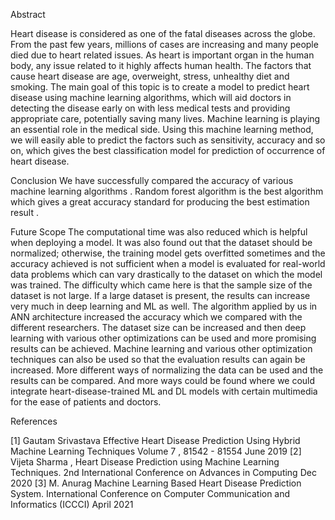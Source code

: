 
Abstract


Heart disease is considered as one of the fatal diseases across the globe. From the past few years, millions of cases are increasing and many people died due to heart related issues. As heart is important organ in the human body, any issue related to it highly affects human health. The factors that cause heart disease are age, overweight, stress, unhealthy diet and smoking. The main goal of this topic is to create a model to predict heart disease using machine learning algorithms, which will aid doctors in detecting the disease early on with less medical tests and providing appropriate care, potentially saving many lives. Machine learning is playing an essential role in the medical side. Using this machine learning method, we will easily able to predict the factors such as sensitivity, accuracy and so on, which gives the best classification model for prediction of occurrence of heart disease.


 

Conclusion
We have successfully compared the accuracy of various machine learning algorithms . Random forest algorithm is the best algorithm which gives a great accuracy standard for producing the best estimation result .  


Future Scope
The computational time was also reduced which is helpful when deploying a model. It was also found out that the dataset should be normalized; otherwise, the training model gets overfitted sometimes and the accuracy achieved is not sufficient when a model is evaluated for real-world data problems which can vary drastically to the dataset on which the model was trained. The difficulty which came here is that the sample size of the dataset is not large. If a large dataset is present, the results can increase very much in deep learning and ML as well. The algorithm applied by us in ANN architecture increased the accuracy which we compared with the different researchers. The dataset size can be increased and then deep learning with various other optimizations can be used and more promising results can be achieved. Machine learning and various other optimization techniques can also be used so that the evaluation results can again be increased. More different ways of normalizing the data can be used and the results can be compared. And more ways could be found where we could integrate heart-disease-trained ML and DL models with certain multimedia for the ease of patients and doctors.

References

[1] Gautam Srivastava Effective Heart Disease Prediction Using Hybrid Machine Learning Techniques Volume 7 , 81542 - 81554 June 2019
[2] Vijeta Sharma  , Heart Disease Prediction using Machine Learning Techniques. 2nd International Conference on Advances in Computing Dec 2020 
[3] M. Anurag Machine Learning Based Heart Disease Prediction System. International Conference on Computer Communication and Informatics (ICCCI) April 2021
